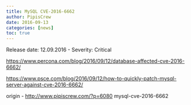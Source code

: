 ```yaml
---
title: MySQL CVE-2016-6662
author: PipisCrew
date: 2016-09-13
categories: [news]
toc: true
---
```


Release date: 12.09.2016 - Severity: Critical

https://www.percona.com/blog/2016/09/12/database-affected-cve-2016-6662/

https://www.psce.com/blog/2016/09/12/how-to-quickly-patch-mysql-server-against-cve-2016-6662/

origin - http://www.pipiscrew.com/?p=6080 mysql-cve-2016-6662